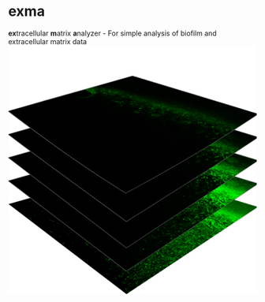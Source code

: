 # exma
**ex**tracellular **m**atrix **a**nalyzer - For simple analysis of biofilm and extracellular matrix data
![Biofilm Layers](Readme/biofilm_explain.png)
